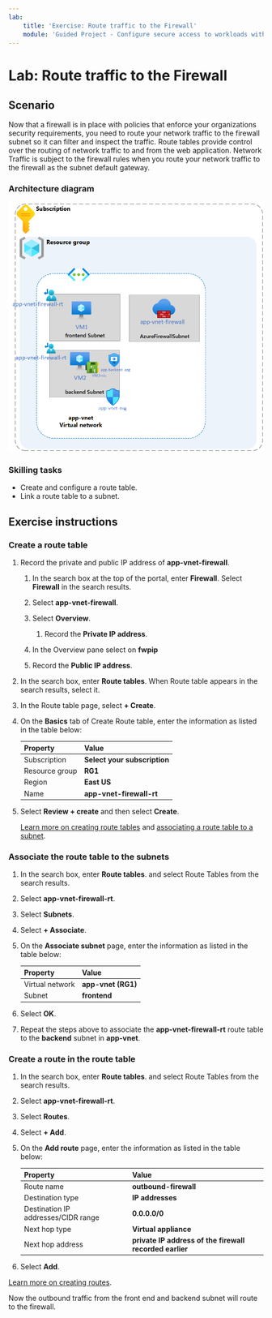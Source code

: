 ```yaml
---
lab:
    title: 'Exercise: Route traffic to the Firewall'
    module: 'Guided Project - Configure secure access to workloads with Azure virtual networking services'
---
```


# Lab: Route traffic to the Firewall

## Scenario

Now that a firewall is in place with policies that enforce your organizations security requirements, you need to route your network traffic to the firewall subnet so it can filter and inspect the traffic. Route tables provide control over the routing of network traffic to and from the web application. Network Traffic is subject to the firewall rules when you route your network traffic to the firewall as the subnet default gateway.

### Architecture diagram

![Diagram that shows one virtual network with a firewall and route table.](../Media/task-3.png)

### Skilling tasks

- Create and configure a route table.
- Link a route table to a subnet.
  
## Exercise instructions

### Create a route table

1. Record the private and public IP address of **app-vnet-firewall**.

    1. In the search box at the top of the portal, enter **Firewall**. Select **Firewall** in the search results.

    1. Select **app-vnet-firewall**.

    1. Select **Overview**.

        1. Record the **Private IP address**.

    1. In the Overview pane select on **fwpip**

    1. Record the **Public IP address**.

1. In the search box, enter **Route tables**. When Route table appears in the search results, select it.

1. In the Route table page, select **+ Create**.

1. On the **Basics** tab of Create Route table, enter the information as listed in the table below:

    | Property       | Value                        |
    | :------------- | :--------------------------- |
    | Subscription   | **Select your subscription** |
    | Resource group | **RG1**                      |
    | Region         | **East US**                  |
    | Name           | **app-vnet-firewall-rt**     |

1. Select **Review + create** and then select **Create**.

    [Learn more on creating route tables](https://docs.microsoft.com/azure/virtual-network/manage-route-table) and [associating a route table to a subnet](https://docs.microsoft.com/azure/virtual-network/tutorial-create-route-table-portal#associate-a-route-table-to-a-subnet).

### Associate the route table to the subnets

1. In the search box, enter **Route tables**. and select Route Tables from the search results.

1. Select **app-vnet-firewall-rt**.

1. Select **Subnets**.

1. Select **+ Associate**.

1. On the **Associate subnet** page, enter the information as listed in the table below:

    | Property        | Value              |
    | :-------------- | :----------------- |
    | Virtual network | **app-vnet (RG1)** |
    | Subnet          | **frontend**       |

1. Select **OK**.

1. Repeat the steps above to associate the **app-vnet-firewall-rt** route table to the **backend** subnet in **app-vnet**.

### Create a route in the route table

1. In the search box, enter **Route tables**. and select Route Tables from the search results.

1. Select **app-vnet-firewall-rt**.

1. Select **Routes**.

1. Select **+ Add**.

1. On the **Add route** page, enter the information as listed in the table below:

    | Property                            | Value                                                   |
    | :---------------------------------- | :------------------------------------------------------ |
    | Route name                          | **outbound-firewall**                                   |
    | Destination type                    | **IP addresses**                                        |
    | Destination IP addresses/CIDR range | **0.0.0.0/0**                                           |
    | Next hop type                       | **Virtual appliance**                                   |
    | Next hop address                    | **private IP address of the firewall recorded earlier** |

1. Select **Add**.

[Learn more on creating routes](https://docs.microsoft.com/azure/virtual-network/manage-route-table#add-a-route).

Now the outbound traffic from the front end and backend subnet will route to the firewall.
